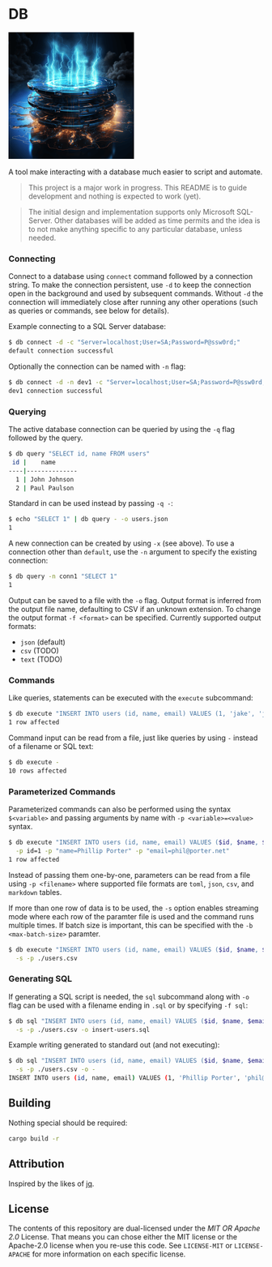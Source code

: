 # DB

<img src="doc/db.png">

A tool make interacting with a database much easier to script and automate.

> This project is a major work in progress. This README is to guide development and nothing is expected to work (yet).

> The initial design and implementation supports only Microsoft SQL-Server. Other databases will be added as time permits and the idea is to not make anything specific to any particular database, unless needed.

### Connecting

Connect to a database using `connect` command followed by a connection string.
To make the connection persistent, use `-d` to keep the connection open in the background and used by subsequent commands. Without `-d` the connection will immediately close after running any other operations (such as queries or commands, see below for details).

Example connecting to a SQL Server database:

```sh
$ db connect -d -c "Server=localhost;User=SA;Password=P@ssw0rd;"
default connection successful
```

Optionally the connection can be named with `-n` flag:

```sh
$ db connect -d -n dev1 -c "Server=localhost;User=SA;Password=P@ssw0rd;"
dev1 connection successful
```

### Querying

The active database connection can be queried by using the `-q` flag followed by the query.

```sh
$ db query "SELECT id, name FROM users"
 id |    name
----|--------------
  1 | John Johnson
  2 | Paul Paulson
```

Standard in can be used instead by passing `-q -`:

```sh
$ echo "SELECT 1" | db query - -o users.json
1
```

A new connection can be created by using `-x` (see above). To use a connection other than `default`, use the `-n` argument to specify the existing connection:

```sh
$ db query -n conn1 "SELECT 1"
1
```

Output can be saved to a file with the `-o` flag. Output format is inferred from the output file name, defaulting to CSV if an unknown extension. To change the output format `-f <format>` can be specified. Currently supported output formats:
* `json` (default)
* `csv` (TODO)
* `text` (TODO)

### Commands

Like queries, statements can be executed with the `execute` subcommand:

```sh
$ db execute "INSERT INTO users (id, name, email) VALUES (1, 'jake', 'jake@kagaru.com')"
1 row affected
```

Command input can be read from a file, just like queries by using `-` instead of a filename or SQL text:

```sh
$ db execute -
10 rows affected
```

### Parameterized Commands

Parameterized commands can also be performed using the syntax `$<variable>` and passing arguments by name with `-p <variable>=<value>` syntax.

```sh
$ db execute "INSERT INTO users (id, name, email) VALUES ($id, $name, $email)" \
  -p id=1 -p "name=Phillip Porter" -p "email=phil@porter.net"
1 row affected
```

Instead of passing them one-by-one, parameters can be read from a file using `-p <filename>` where supported file formats are `toml`, `json`, `csv`, and `markdown` tables.

If more than one row of data is to be used, the `-s` option enables streaming mode where each row of the paramter file is used and the command runs multiple times. If batch size is important, this can be specified with the `-b <max-batch-size>` paramter.

```sh
$ db execute "INSERT INTO users (id, name, email) VALUES ($id, $name, $email)" \
  -s -p ./users.csv
```

### Generating SQL

If generating a SQL script is needed, the `sql` subcommand along with `-o` flag can be used with a filename ending in `.sql` or by specifying `-f sql`:

```sh
$ db sql "INSERT INTO users (id, name, email) VALUES ($id, $name, $email)" \
  -s -p ./users.csv -o insert-users.sql
```

Example writing generated to standard out (and not executing):

```sh
$ db sql "INSERT INTO users (id, name, email) VALUES ($id, $name, $email)" \
  -s -p ./users.csv -o -
INSERT INTO users (id, name, email) VALUES (1, 'Phillip Porter', 'phil@porter.net')
```

## Building

Nothing special should be required:

```sh
cargo build -r
```

## Attribution

Inspired by the likes of [jq](https://github.com/jqlang/jq).

## License

The contents of this repository are dual-licensed under the _MIT OR Apache 2.0_
License. That means you can chose either the MIT license or the Apache-2.0
license when you re-use this code. See `LICENSE-MIT` or `LICENSE-APACHE` for
more information on each specific license.

